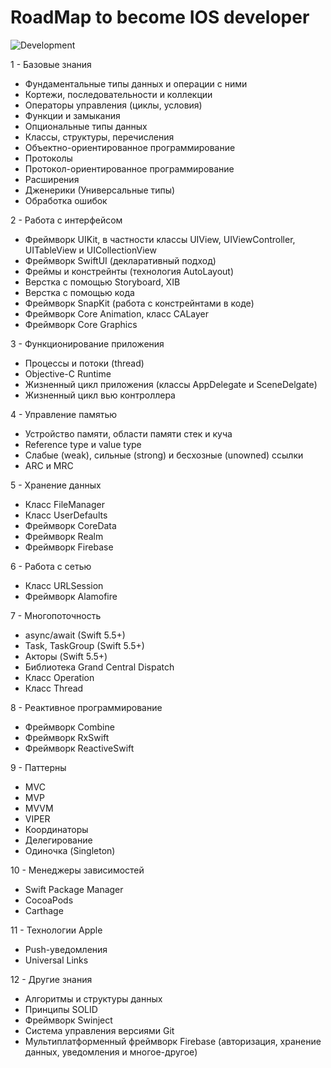 # RoadMap to become IOS developer
![Development](https://user-images.githubusercontent.com/125242732/221613451-a3b9814c-65f6-45ab-8233-946e7ead908f.png)

1 - Базовые знания
* Фундаментальные типы данных и операции с ними
* Кортежи, последовательности и коллекции
* Операторы управления (циклы, условия)
* Функции и замыкания
* Опциональные типы данных
* Классы, структуры, перечисления
* Объектно-ориентированное программирование
* Протоколы
* Протокол-ориентированное программирование
* Расширения
* Дженерики (Универсальные типы)
* Обработка ошибок


2 - Работа с интерфейсом
* Фреймворк UIKit, в частности классы UIView, UIViewController, UITableView и UICollectionView
* Фреймворк SwiftUI (декларативный подход)
* Фреймы и констрейнты (технология AutoLayout)
* Верстка с помощью Storyboard, XIB
* Верстка с помощью кода
* Фреймворк SnapKit (работа с констрейнтами в коде)
* Фреймворк Core Animation, класс CALayer
* Фреймворк Core Graphics


3 - Функционирование приложения
* Процессы и потоки (thread)
* Objective-C Runtime
* Жизненный цикл приложения (классы AppDelegate и SceneDelgate)
* Жизненный цикл вью контроллера

4 - Управление памятью
* Устройство памяти, области памяти стек и куча
* Reference type и value type
* Слабые (weak), сильные (strong) и бесхозные (unowned) ссылки
* ARC и MRC

5 - Хранение данных
* Класс FileManager
* Класс UserDefaults
* Фреймворк CoreData
* Фреймворк Realm
* Фреймворк Firebase

6 - Работа с сетью
* Класс URLSession
* Фреймворк Alamofire

7 - Многопоточность
* async/await (Swift 5.5+)
* Task, TaskGroup (Swift 5.5+)
* Акторы (Swift 5.5+)
* Библиотека Grand Central Dispatch
* Класс Operation
* Класс Thread

8 - Реактивное программирование
* Фреймворк Combine
* Фреймворк RxSwift
* Фреймворк ReactiveSwift

9 - Паттерны
* MVC
* MVP
* MVVM
* VIPER
* Координаторы
* Делегирование
* Одиночка (Singleton)

10 - Менеджеры зависимостей
* Swift Package Manager
* CocoaPods
* Carthage

11 - Технологии Apple
* Push-уведомления 
* Universal Links

12 - Другие знания
* Алгоритмы и структуры данных
* Принципы SOLID
* Фреймворк Swinject
* Система управления версиями Git
* Мультиплатформенный фреймворк Firebase (авторизация, хранение данных, уведомления и многое-другое)
